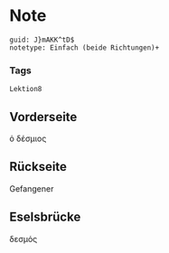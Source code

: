 # Note
```
guid: J}mAKK^tD$
notetype: Einfach (beide Richtungen)+
```

### Tags
```
Lektion8
```

## Vorderseite
ὁ δέσμιος

## Rückseite
Gefangener 

## Eselsbrücke
δεσμός
